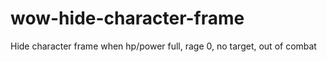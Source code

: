 # wow-hide-character-frame
Hide character frame when hp/power full, rage 0, no target, out of combat
